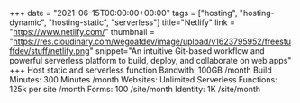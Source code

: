 +++
date = "2021-06-15T00:00:00+00:00"
tags = ["hosting", "hosting-dynamic", "hosting-static", "serverless"]
title="Netlify"
link = "https://www.netlify.com/"
thumbnail = "https://res.cloudinary.com/wegoatdev/image/upload/v1623795952/freestuffdev/stuff/netlify.png"
snippet="An intuitive Git-based workflow and powerful serverless platform to build, deploy, and collaborate on web apps"
+++
Host static and serverless function
Bandwith: 100GB /month
Build Minutes: 300 Minutes /month
Websites: Unlimited
Serverless Functions: 125k per site /month
Forms: 100 /site/month
Identity: 1K /site/month
